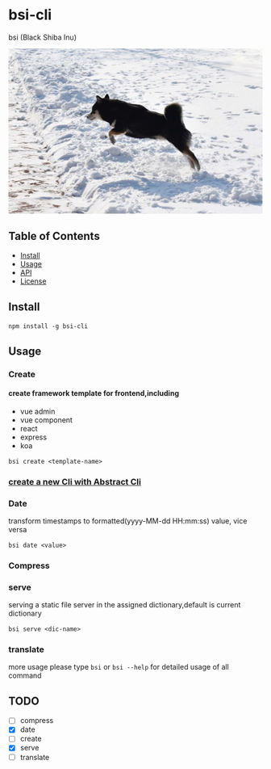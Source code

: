 # bsi-cli

bsi (Black Shiba Inu)

![](./assets/bsi.jpeg)

## Table of Contents

- [Install](#install)
- [Usage](#usage)
- [API](#api)
- [License](#license)

## Install

```
npm install -g bsi-cli
```

## Usage

### Create

#### create framework template for frontend,including

- vue admin
- vue component
- react
- express
- koa

```
bsi create <template-name>
```

### [create a new Cli with Abstract Cli](./create.md)

### Date

transform timestamps to formatted(yyyy-MM-dd HH:mm:ss) value, vice versa

```
bsi date <value>
```

### Compress

### serve

serving a static file server in the assigned dictionary,default is current dictionary

```
bsi serve <dic-name>
```

### translate

more usage please type `bsi` or `bsi --help` for detailed usage of all command

## TODO

- [ ] compress
- [x] date
- [ ] create
- [x] serve
- [ ] translate
